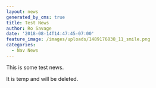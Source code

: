 ```yaml
---
layout: news
generated_by_cms: true
title: Test News
author: Ro Savage
date: '2018-08-14T14:47:45-07:00'
feature_image: /images/uploads/1489176838_11_smile.png
categories:
  - Nav News
---
```

This is some test news.

It is temp and will be deleted.
